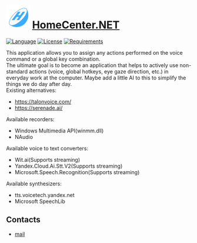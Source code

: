 # ![Logo](docs/images/icon.png) [HomeCenter.NET](https://github.com/HavenDV/HomeCenter.NET) 
[![Language](https://img.shields.io/badge/language-C%23-blue.svg?style=flat-square)](https://github.com/HavenDV/HomeCenter.NET/search?l=C%23&o=desc&s=&type=Code) 
[![License](https://img.shields.io/github/license/HavenDV/HomeCenter.NET.svg?label=License&maxAge=86400)](LICENSE.md) 
[![Requirements](https://img.shields.io/badge/Requirements-Visual%20Studio%202019%2016.8-blue.svg)](https://visualstudio.microsoft.com/en/vs/community/)

This application allows you to assign any actions performed on the voice command or a global key combination.  
The ultimate goal is to become an application that helps to actively use non-standard actions 
(voice, global hotkeys, eye gaze direction, etc.) in everyday work at the computer. 
Maybe add a little AI to this to simplify the things we do day after day.  
Existing alternatives:
- https://talonvoice.com/
- https://serenade.ai/

Available recorders:
- Windows Multimedia API(winmm.dll)
- NAudio

Available voice to text converters:
- Wit.ai(Supports streaming)
- Yandex.Cloud.Ai.Stt.V2(Supports streaming)
- Microsoft.Speech.Recognition(Supports streaming)

Available synthesizers:
- tts.voicetech.yandex.net
- Microsoft SpeechLib

## Contacts
* [mail](mailto:havendv@gmail.com)
